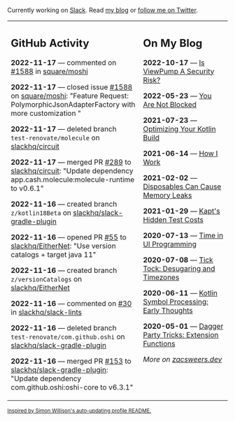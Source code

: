 Currently working on [Slack](https://slack.com/). Read [my blog](https://zacsweers.dev/) or [follow me on Twitter](https://twitter.com/ZacSweers).

<table><tr><td valign="top" width="60%">

## GitHub Activity
<!-- githubActivity starts -->
**2022-11-17** — commented on [#1588](https://github.com/square/moshi/issues/1588#issuecomment-1318923478) in [square/moshi](https://github.com/square/moshi)

**2022-11-17** — closed issue [#1588](https://github.com/square/moshi/issues/1588) on [square/moshi](https://github.com/square/moshi): "Feature Request: PolymorphicJsonAdapterFactory with more customization "

**2022-11-17** — deleted branch `test-renovate/molecule` on [slackhq/circuit](https://github.com/slackhq/circuit)

**2022-11-17** — merged PR [#289](https://github.com/slackhq/circuit/pull/289) to [slackhq/circuit](https://github.com/slackhq/circuit): "Update dependency app.cash.molecule:molecule-runtime to v0.6.1"

**2022-11-16** — created branch `z/kotlin18Beta` on [slackhq/slack-gradle-plugin](https://github.com/slackhq/slack-gradle-plugin)

**2022-11-16** — opened PR [#55](https://github.com/slackhq/EitherNet/pull/55) to [slackhq/EitherNet](https://github.com/slackhq/EitherNet): "Use version catalogs + target java 11"

**2022-11-16** — created branch `z/versionCatalogs` on [slackhq/EitherNet](https://github.com/slackhq/EitherNet)

**2022-11-16** — commented on [#30](https://github.com/slackhq/slack-lints/pull/30#issuecomment-1317630336) in [slackhq/slack-lints](https://github.com/slackhq/slack-lints)

**2022-11-16** — deleted branch `test-renovate/com.github.oshi` on [slackhq/slack-gradle-plugin](https://github.com/slackhq/slack-gradle-plugin)

**2022-11-16** — merged PR [#153](https://github.com/slackhq/slack-gradle-plugin/pull/153) to [slackhq/slack-gradle-plugin](https://github.com/slackhq/slack-gradle-plugin): "Update dependency com.github.oshi:oshi-core to v6.3.1"
<!-- githubActivity ends -->
</td><td valign="top" width="40%">

## On My Blog
<!-- blog starts -->
**2022-10-17** — [Is ViewPump A Security Risk?](https://www.zacsweers.dev/is-viewpump-a-security-risk/)

**2022-05-23** — [You Are Not Blocked](https://www.zacsweers.dev/you-are-not-blocked/)

**2021-07-23** — [Optimizing Your Kotlin Build](https://www.zacsweers.dev/optimizing-your-kotlin-build/)

**2021-06-14** — [How I Work](https://www.zacsweers.dev/how-i-work/)

**2021-02-02** — [Disposables Can Cause Memory Leaks](https://www.zacsweers.dev/disposables-can-cause-memory-leaks/)

**2021-01-29** — [Kapt's Hidden Test Costs](https://www.zacsweers.dev/kapts-hidden-test-costs/)

**2020-07-13** — [Time in UI Programming](https://www.zacsweers.dev/time-in-ui/)

**2020-07-08** — [Tick Tock: Desugaring and Timezones](https://www.zacsweers.dev/ticktock-desugaring-timezones/)

**2020-06-11** — [Kotlin Symbol Processing: Early Thoughts](https://www.zacsweers.dev/kotlin-symbol-processor-early-thoughts/)

**2020-05-01** — [Dagger Party Tricks: Extension Functions](https://www.zacsweers.dev/dagger-party-tricks-extension-functions/)
<!-- blog ends -->
_More on [zacsweers.dev](https://zacsweers.dev/)_
</td></tr></table>

<sub><a href="https://simonwillison.net/2020/Jul/10/self-updating-profile-readme/">Inspired by Simon Willison's auto-updating profile README.</a></sub>